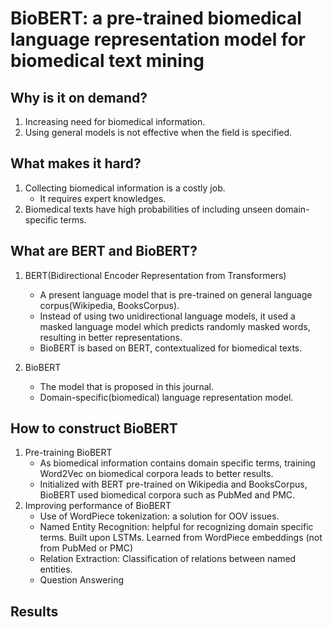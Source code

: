 # BioBERT: a pre-trained biomedical language representation model for biomedical text mining



## Why is it on demand?

1. Increasing need for biomedical information.
2. Using general models is not effective when the field is specified.

## What makes it hard?

1. Collecting biomedical information is a costly job.
   - It requires expert knowledges.
2. Biomedical texts have high probabilities of including unseen domain-specific terms.

## What are BERT and BioBERT?

1. BERT(Bidirectional Encoder Representation from Transformers)
   - A present language model that is pre-trained on general language corpus(Wikipedia, BooksCorpus).
   - Instead of using two unidirectional language models, it used a masked language model which predicts randomly masked words, resulting in better representations.
   - BioBERT is based on BERT, contextualized for biomedical texts.

2. BioBERT
   - The model that is proposed in this journal.
   - Domain-specific(biomedical) language representation model.

## How to construct BioBERT

1. Pre-training BioBERT
   - As biomedical information contains domain specific terms, training Word2Vec on biomedical corpora leads to better results. 
   - Initialized with BERT pre-trained on Wikipedia and BooksCorpus, BioBERT used biomedical corpora such as PubMed and PMC.
2. Improving performance of BioBERT
   - Use of WordPiece tokenization: a solution for OOV issues.
   - Named Entity Recognition: helpful for recognizing domain specific terms. Built upon LSTMs. Learned from WordPiece embeddings (not from PubMed or PMC)
   - Relation Extraction: Classification of relations between named entities. 
   - Question Answering

## Results



